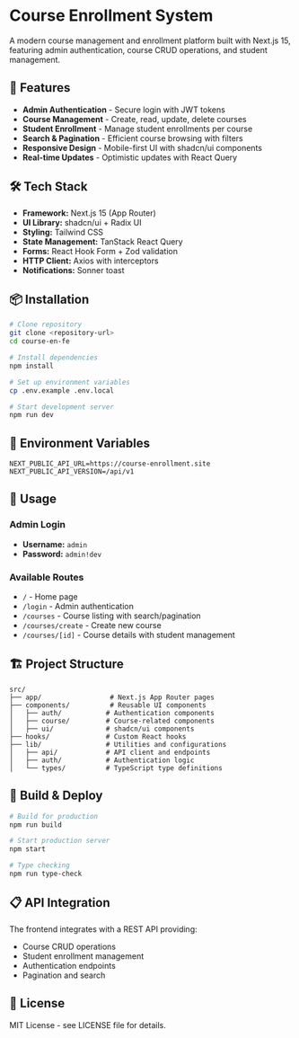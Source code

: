 # Course Enrollment System

A modern course management and enrollment platform built with Next.js 15, featuring admin authentication, course CRUD operations, and student management.

## 🚀 Features

- **Admin Authentication** - Secure login with JWT tokens
- **Course Management** - Create, read, update, delete courses
- **Student Enrollment** - Manage student enrollments per course
- **Search & Pagination** - Efficient course browsing with filters
- **Responsive Design** - Mobile-first UI with shadcn/ui components
- **Real-time Updates** - Optimistic updates with React Query

## 🛠️ Tech Stack

- **Framework:** Next.js 15 (App Router)
- **UI Library:** shadcn/ui + Radix UI
- **Styling:** Tailwind CSS
- **State Management:** TanStack React Query
- **Forms:** React Hook Form + Zod validation
- **HTTP Client:** Axios with interceptors
- **Notifications:** Sonner toast

## 📦 Installation

```bash
# Clone repository
git clone <repository-url>
cd course-en-fe

# Install dependencies
npm install

# Set up environment variables
cp .env.example .env.local

# Start development server
npm run dev
```

## 🔧 Environment Variables

```env
NEXT_PUBLIC_API_URL=https://course-enrollment.site
NEXT_PUBLIC_API_VERSION=/api/v1
```

## 🎯 Usage

### Admin Login
- **Username:** `admin`
- **Password:** `admin!dev`

### Available Routes
- `/` - Home page
- `/login` - Admin authentication
- `/courses` - Course listing with search/pagination
- `/courses/create` - Create new course
- `/courses/[id]` - Course details with student management

## 🏗️ Project Structure

```
src/
├── app/                 # Next.js App Router pages
├── components/          # Reusable UI components
│   ├── auth/           # Authentication components
│   ├── course/         # Course-related components
│   ├── ui/             # shadcn/ui components
├── hooks/              # Custom React hooks
├── lib/                # Utilities and configurations
│   ├── api/            # API client and endpoints
│   ├── auth/           # Authentication logic
│   └── types/          # TypeScript type definitions
```

## 🚀 Build & Deploy

```bash
# Build for production
npm run build

# Start production server
npm start

# Type checking
npm run type-check
```

## 📋 API Integration

The frontend integrates with a REST API providing:
- Course CRUD operations
- Student enrollment management
- Authentication endpoints
- Pagination and search



## 📄 License

MIT License - see LICENSE file for details.

